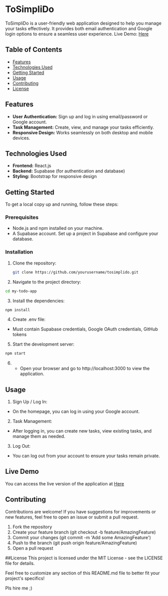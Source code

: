 
# ToSimpliDo

ToSimpliDo is a user-friendly web application designed to help you manage your tasks effectively. It provides both email authentication and Google login options to ensure a seamless user experience.
Live Demo: [Here](https://tosimplido.netlify.app)

## Table of Contents

- [Features](#features)
- [Technologies Used](#technologies-used)
- [Getting Started](#getting-started)
- [Usage](#usage)
- [Contributing](#contributing)
- [License](#license)

## Features

- **User Authentication:** Sign up and log in using email/password or Google account.
- **Task Management:** Create, view, and manage your tasks efficiently.
- **Responsive Design:** Works seamlessly on both desktop and mobile devices.

## Technologies Used

- **Frontend:** React.js
- **Backend:** Supabase (for authentication and database)
- **Styling:** Bootstrap for responsive design
## Getting Started

To get a local copy up and running, follow these steps:

### Prerequisites

- Node.js and npm installed on your machine.
- A Supabase account. Set up a project in Supabase and configure your database.

### Installation

1. Clone the repository:

   ```bash
   git clone https://github.com/yourusername/tosimplido.git
   ```
   
2. Navigate to the project directory:

  ```bash
  cd my-todo-app
  ```

3. Install the dependencies:

  ```bash
  npm install
```
4. Create .env file:

- Must contain Supabase credentials, Google OAuth credentials, GitHub tokens
5. Start the development server:

  ```bash
  npm start
  ```
6. - Open your browser and go to http://localhost:3000 to view the application.

## Usage
1. Sign Up / Log In:

- On the homepage, you can log in using your Google account.
  
2. Task Management:
- After logging in, you can create new tasks, view existing tasks, and manage them as needed.

3. Log Out:
- You can log out from your account to ensure your tasks remain private.

## Live Demo
You can access the live version of the application at [Here](tosimplido.netlify.app)

## Contributing
Contributions are welcome! If you have suggestions for improvements or new features, feel free to open an issue or submit a pull request.

1. Fork the repository
2. Create your feature branch (git checkout -b feature/AmazingFeature)
3. Commit your changes (git commit -m 'Add some AmazingFeature')
4. Push to the branch (git push origin feature/AmazingFeature)
5. Open a pull request

##License
This project is licensed under the MIT License - see the LICENSE file for details.

Feel free to customize any section of this README.md file to better fit your project's specifics!



Pls hire me ;)
